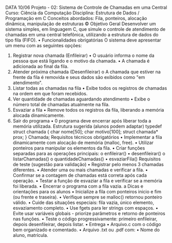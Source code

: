DATA 10/06  Projeto - 02: Sistema de Controle de Chamadas em uma Central
Curso: Ciência da Computação
Disciplina: Estrutura de Dados / Programação em C
Conceitos abordados: Fila, ponteiros, alocação dinâmica, manipulação de estruturas
© Objetivo Geral
Desenvolver um sistema simples, em linguagem C, que simule o controle de atendimento de chamadas em uma central telefônica, utilizando a estrutura de dados do tipo fila (FIFO).
• Funcionalidades obrigatórias
O sistema deve apresentar um menu com as seguintes opções:
1. Registrar nova chamada (Enfileirar)
• O usuário informa o nome da pessoa que está ligando e o motivo da chamada.
• A chamada é adicionada ao final da fila.
2. Atender próxima chamada (Desenfileirar)
o A chamada que estiver na frente da fila é removida e seus dados são exibidos como
"em atendimento".
3. Listar todas as chamadas na fila
• Exibe todos os registros de chamadas na ordem em que foram recebidos.
4. Ver quantidade de chamadas aguardando atendimento
• Exibe o número total de chamadas atualmente na fila.
5. Esvaziar a fila
• Remove todos os registros da fila, liberando a memória alocada dinamicamente.
6. Sair do programa
• 0 programa deve encerrar após liberar toda a memória utilizada.
Estrutura sugerida (alunos podem adaptar)
typedef struct chamada {
char nome[50];
char motivo[100];
struct chamada* prox;
} Chamada;
Requisitos técnicos obrigatórios
• Implementar a fila dinamicamente com alocação de memória (malloc, free).
• Utilizar ponteiros para manipular os elementos da fila.
• Criar funções separadas para as operações principais: o enfileirar()
• desenfileirar()
o listarChamadas()
o quantidadeChamadas()
• esvaziarFila()
Requisitos de teste (sugestão para validação)
• Registrar pelo menos 3 chamadas diferentes.
• Atender uma ou mais chamadas e verificar a fila.
• Confirmar se a contagem de chamadas está correta após cada operação.
• Testar a função de esvaziar a fila e verificar se a memória foi liberada.
•
Encerrar o programa com a fila vazia.
a Dicas e orientações para os alunos
• Inicialize a fila com ponteiros inicio e fim (ou frente e traseira).
• Verifique sempre se malloc() retornou ponteiro válido.
• Cuide das situações especiais: fila vazia, único elemento, esvaziamento completo.
• Use fgets para ler strings com espaços.
• Evite usar variáveis globais - priorize parâmetros e retorno de ponteiros nas funções.
• Teste o código progressivamente: primeiro enfileirar, depois desenfileirar, depois listar.
• Entrega
• Arquivo.c com o código bem organizado e comentado.
• Arquivo .txt ou .pdf com:
• Nome do aluno, matrícula.
